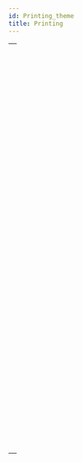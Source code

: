 ```yaml
---
id: Printing_theme
title: Printing
---
```



||
|---|
|[<!-- INCLUDE #_command_.ACCUMULATE.Syntax -->](../../commands-legacy/accumulate.md)<br/>|
|[<!-- INCLUDE #_command_.BLOB to print settings.Syntax -->](../../commands-legacy/blob-to-print-settings.md)<br/>|
|[<!-- INCLUDE #_command_.BREAK LEVEL.Syntax -->](../../commands-legacy/break-level.md)<br/>|
|[<!-- INCLUDE #_command_.CLOSE PRINTING JOB.Syntax -->](../../commands-legacy/close-printing-job.md)<br/>|
|[<!-- INCLUDE #_command_.Get current printer.Syntax -->](../../commands-legacy/get-current-printer.md)<br/>|
|[<!-- INCLUDE #_command_.Get print marker.Syntax -->](../../commands-legacy/get-print-marker.md)<br/>|
|[<!-- INCLUDE #_command_.GET PRINT OPTION.Syntax -->](../../commands-legacy/get-print-option.md)<br/>|
|[<!-- INCLUDE #_command_.Get print preview.Syntax -->](../../commands-legacy/get-print-preview.md)<br/>|
|[<!-- INCLUDE #_command_.GET PRINTABLE AREA.Syntax -->](../../commands-legacy/get-printable-area.md)<br/>|
|[<!-- INCLUDE #_command_.GET PRINTABLE MARGIN.Syntax -->](../../commands-legacy/get-printable-margin.md)<br/>|
|[<!-- INCLUDE #_command_.Get printed height.Syntax -->](../../commands-legacy/get-printed-height.md)<br/>|
|[<!-- INCLUDE #_command_.Is in print preview.Syntax -->](../../commands-legacy/is-in-print-preview.md)<br/>|
|[<!-- INCLUDE #_command_.Level.Syntax -->](../../commands-legacy/level.md)<br/>|
|[<!-- INCLUDE #_command_.OPEN PRINTING JOB.Syntax -->](../../commands-legacy/open-printing-job.md)<br/>|
|[<!-- INCLUDE #_command_.PAGE BREAK.Syntax -->](../../commands-legacy/page-break.md)<br/>|
|[<!-- INCLUDE #_command_.Print form.Syntax -->](../../commands-legacy/print-form.md)<br/>|
|[<!-- INCLUDE #_command_.PRINT LABEL.Syntax -->](../../commands-legacy/print-label.md)<br/>|
|[<!-- INCLUDE #_command_.Print object.Syntax -->](../../commands-legacy/print-object.md)<br/>|
|[<!-- INCLUDE #_command_.PRINT OPTION VALUES.Syntax -->](../../commands-legacy/print-option-values.md)<br/>|
|[<!-- INCLUDE #_command_.PRINT RECORD.Syntax -->](../../commands-legacy/print-record.md)<br/>|
|[<!-- INCLUDE #_command_.PRINT SELECTION.Syntax -->](../../commands-legacy/print-selection.md)<br/>|
|[<!-- INCLUDE #_command_.PRINT SETTINGS.Syntax -->](../../commands-legacy/print-settings.md)<br/>|
|[<!-- INCLUDE #_command_.Print settings to BLOB.Syntax -->](../../commands-legacy/print-settings-to-blob.md)<br/>|
|[<!-- INCLUDE #_command_.PRINTERS LIST.Syntax -->](../../commands-legacy/printers-list.md)<br/>|
|[<!-- INCLUDE #_command_.Printing page.Syntax -->](../../commands-legacy/printing-page.md)<br/>|
|[<!-- INCLUDE #_command_.SET CURRENT PRINTER.Syntax -->](../../commands-legacy/set-current-printer.md)<br/>|
|[<!-- INCLUDE #_command_.SET PRINT MARKER.Syntax -->](../../commands-legacy/set-print-marker.md)<br/>|
|[<!-- INCLUDE #_command_.SET PRINT OPTION.Syntax -->](../../commands-legacy/set-print-option.md)<br/>|
|[<!-- INCLUDE #_command_.SET PRINT PREVIEW.Syntax -->](../../commands-legacy/set-print-preview.md)<br/>|
|[<!-- INCLUDE #_command_.SET PRINTABLE MARGIN.Syntax -->](../../commands-legacy/set-printable-margin.md)<br/>|
|[<!-- INCLUDE #_command_.Subtotal.Syntax -->](../../commands-legacy/subtotal.md)<br/>|
